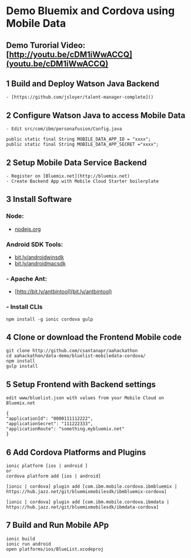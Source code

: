 # Demo Bluemix and Cordova using Mobile Data

## Demo Turorial Video: [http://youtu.be/cDM1iWwACCQ](youtu.be/cDM1iWwACCQ)


## 1 Build and Deploy Watson Java Backend
	- [https://github.com/jsloyer/talent-manager-complete]()
   
## 2 Configure Watson Java to access Mobile Data
	- Edit src/com/ibm/personafusion/Config.java

	public static final String MOBILE_DATA_APP_ID = "xxxx";
    public static final String MOBILE_DATA_APP_SECRET ="xxxx";

## 2 Setup Mobile Data Service Backend 
	- Register on [Bluemix.net](http://bluemix.net)
	- Create Backend App with Mobile Cloud Starter boilerplate

## 3 Install Software

### Node: 
- [nodejs.org](http://nodejs.org)

### Android SDK Tools:
 - [bit.ly/androidwinsdk](http://bit.ly/androidwinsdk)
 - [bit.ly/androidmacsdk](http://bit.ly/androidmacsdk)

### - Apache Ant:
 - [http://bit.ly/antbintool](bit.ly/antbintool)

### - Install CLIs

	npm install -g ionic cordova gulp
    
    
## 4 Clone or download the Frontend Mobile code    
    
    git clone http://github.com/csantanapr/aahackathon
    cd aahackathon/data-demo/bluelist-mobiledata-cordova/
    npm install
    gulp install
    
## 5 Setup Frontend with Backend settings    
    
    edit www/bluelist.json with values from your Mobile Cloud on Bluemix.net
    
    {
    "applicationId": "0000111112222",
    "applicationSecret": "111222333",
    "applicationRoute": "something.mybluemix.net"
	}

## 6 Add Cordova Platforms and Plugins
    
    ionic platform [ios | android ]
    or
    cordova platform add [ios | android]
    
    [ionic | cordova] plugin add [com.ibm.mobile.cordova.ibmbluemix | https://hub.jazz.net/git/bluemixmobilesdk/ibmbluemix-cordova]
        
    [ionic | cordova] plugin add [com.ibm.mobile.cordova.ibmdata | https://hub.jazz.net/git/bluemixmobilesdk/ibmdata-cordova]

    
## 7 Build and Run Mobile APp
    
    ionic build
    ionic run android
    open platforms/ios/BlueList.xcodeproj

